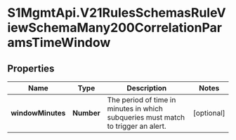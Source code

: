# S1MgmtApi.V21RulesSchemasRuleViewSchemaMany200CorrelationParamsTimeWindow

## Properties
Name | Type | Description | Notes
------------ | ------------- | ------------- | -------------
**windowMinutes** | **Number** | The period of time in minutes in which subqueries must match to trigger an alert. | [optional] 


